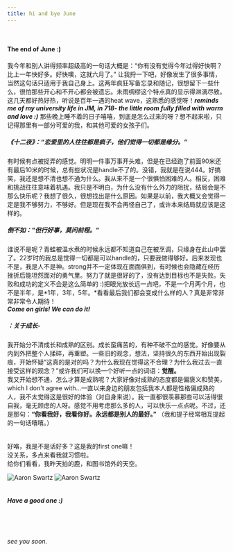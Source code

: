 ```yaml
---
title: hi and bye June
---
```

<BR>

#### The end of June :)

我今年和别人讲得频率超级高的一句话大概是：“你有没有觉得今年过得好快啊？比上一年快好多。好快噢，这就六月了。” 让我捋一下吧，好像发生了很多事情，当然这句话只适用于我自己身上。这两年疯狂写备忘录和随记，很想留下一些什么，很怕那些开心和不开心都会被遗忘。未雨绸缪这个特点真的显示得淋漓尽致。
<BR>
这几天都好热好热，听说是百年一遇的heat wave，这熟悉的感觉呀！***reminds me of my university life in JM, in 718- the little room fully filled with warm and love :)*** 那些晚上睡不着的日子嘻嘻，到底是怎么过来的呀？想不起来啦，只记得那里有一部分可爱的我，和其他可爱的女孩子们。
<BR>
##### 《十二夜》：“恋爱里的人往往都是疯子，他们觉得一切都是缘分。”

有时候有点被捉弄的感觉。明明一件事万事开头难，但是在已经跑了前面90米还有最后10米的时候，总有些状况是handle不了的。没错，我就是在说444。好搞笑，我还是想不清也想不通为什么。我从来不是一个很惧怕困难的人。相反，困难和挑战往往意味着机遇。我只是不明白，为什么没有什么外力的阻扰，结局会是不那么快乐呢？我想了很久，很想找出是什么原因。如果是以前，我大概又会觉得一定是我不够努力，不够好。但是现在我不会再怪自己了，或许本来结局就应该是这样的。
<BR>
##### 倒不如："但行好事，莫问前程。"
谁说不是呢？青蛙被温水煮的时候永远都不知道自己在被烹调，只缘身在此山中罢了。22岁时的我总是觉得一切都是可以handle的，只要我做得够好。后来发现也不是，我是人不是神。strong并不一定体现在面面俱到，有时候也会隐藏在经历挫折后能坦然面对的勇气里。努力了就是很好的了，没有达到目标也不是失败。失败和成功的定义不会是这么简单的 :)把眼光放长远一点吧，不是一个月两个月，也不是半年，是*1年，3年，5年。*看看最后我们都会变成什么样的人？真是非常非常非常令人期待！
<BR>
***Come on girls! We can do it!***
<BR>
##### ：关于成长-
我开始分不清成长和成熟的区别。成长蛮痛苦的，有种不破不立的感觉。好像要从内到外把整个人揉碎，再重塑。一些旧的观念，想法，坚持很久的东西开始出现裂痕，开始怀疑“这真的是对的吗？为什么我现在觉得这不合理？为什么我过去一直接受这样的观念？”或许我们可以换一个好听一点的词语：**觉醒。**
<BR>
我又开始想不通，怎么才算是成熟呢？大家好像对成熟的态度都是偏褒义和赞美，which I don't agree with...一直以来身边的朋友包括我本人都是性格偏成熟的人，我不太觉得这是很好的体验（对自身来说）。我一直都很羡慕那些可以活得很自我，毫无顾虑的人呀。感觉不用考虑那么多的人，可以快乐一点点呢。不过，还是那句：**“你看我好，我看你好。永远都是别人的最好。”** （我和提子经常相互提起的一句话嘻嘻。）
<BR><BR><BR>
好咯，我是不是话好多？这是我的first one嘛！
<BR>
没关系，多点来看我就习惯啦。
<BR>
给你们看看，我昨天拍的鹿，和图书馆外的天空。

![Aaron Swartz](https://raw.githubusercontent.com/Gininin/Gininin.github.io/main/deer.jpg)
![Aaron Swartz](https://raw.githubusercontent.com/Gininin/Gininin.github.io/main/sky.jpg)
<BR><BR>

##### Have a good one :)
<BR><BR>
###### see you soon.


